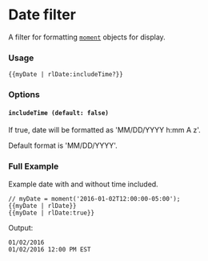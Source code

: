 # Date filter
A filter for formatting [`moment`](http:\\www.momentjs.com) objects for display.

### Usage
```
{{myDate | rlDate:includeTime?}}
```
### Options

#### `includeTime (default: false)`

If true, date will be formatted as 'MM/DD/YYYY h:mm A z'.

Default format is 'MM/DD/YYYY'.

### Full Example
Example date with and without time included.
```
// myDate = moment('2016-01-02T12:00:00-05:00');
{{myDate | rlDate}}
{{myDate | rlDate:true}}
```
Output:
```
01/02/2016
01/02/2016 12:00 PM EST
```